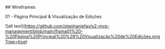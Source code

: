 \## Wireframes



01 - Página Principal \& Visualização de Edições

!\[alt text](https://github.com/stephaniefay/s2-mvp-management/blob/main/figma01%20-%20Página%20Principal%20%26%20Visualização%20de%20Edições.png?raw=true)



